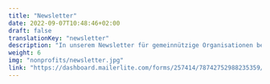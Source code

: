 ```yaml
---
title: "Newsletter"
date: 2022-09-07T10:48:46+02:00
draft: false
translationKey: "newsletter"
description: "In unserem Newsletter für gemeinnützige Organisationen berichten wir einmal im Monat aus unserer Arbeit und stellen ein bestimmtes Datenthema in den Fokus. "
weight: 6
img: "nonprofits/newsletter.jpg"
link: "https://dashboard.mailerlite.com/forms/257414/78742752988235359/share"
---
```


<!-- ## Newsletter

 In unserem Newsletter für gemeinnützige Organisationen berichten wir einmal im Monat aus unserer Arbeit und stellen ein bestimmtes Datenthema in den Fokus. 
{{< button 
    btn-class="btn-dark"
    href="https://dashboard.mailerlite.com/forms/257414/78748110521631819/share"
    justify="center"
>}}
Abonniere den Newsletter!
{{< /button >}} -->